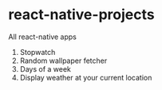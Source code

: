 # react-native-projects
All react-native apps

1. Stopwatch   
2. Random wallpaper fetcher   
3. Days of a week     
4. Display weather at your current location   
